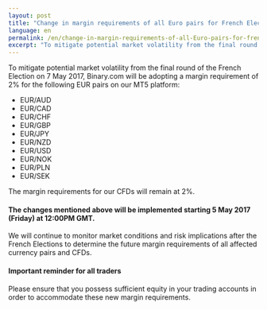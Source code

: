 ```yaml
---
layout: post
title: "Change in margin requirements of all Euro pairs for French Election 2017"
language: en
permalink: /en/change-in-margin-requirements-of-all-Euro-pairs-for-french-election-2017/
excerpt: "To mitigate potential market volatility from the final round of the French Election on 7 May 2017, Binary.com will be adopting a margin requirement of 2%..."
---
```

To mitigate potential market volatility from the final round of the French Election on 7 May 2017, Binary.com will be adopting a margin requirement of 2% for the following EUR pairs on our MT5 platform:

<ul class="bullet">
    <li>EUR/AUD</li>
    <li>EUR/CAD</li>
    <li>EUR/CHF</li>
	<li>EUR/GBP</li>
	<li>EUR/JPY</li>
	<li>EUR/NZD</li>
	<li>EUR/USD</li>
	<li>EUR/NOK</li>
	<li>EUR/PLN</li>
	<li>EUR/SEK</li>
</ul>

The margin requirements for our CFDs will remain at 2%.

#### The changes mentioned above will be implemented starting 5 May 2017 (Friday) at 12:00PM GMT.

We will continue to monitor market conditions and risk implications after the French Elections to determine the future margin requirements of all affected currency pairs and CFDs.


#### Important reminder for all traders

Please ensure that you possess sufficient equity in your trading accounts in order to accommodate these new margin requirements.